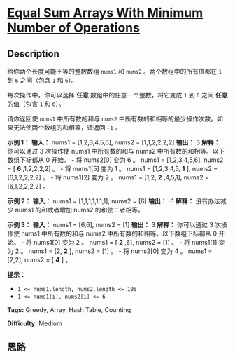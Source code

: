 # [Equal Sum Arrays With Minimum Number of Operations][title]

## Description

给你两个长度可能不等的整数数组 `nums1` 和 `nums2` 。两个数组中的所有值都在 `1` 到 `6` 之间（包含 `1` 和 `6`）。

每次操作中，你可以选择 **任意** 数组中的任意一个整数，将它变成 `1` 到 `6` 之间 **任意** 的值（包含 `1` 和 `6`）。

请你返回使 `nums1` 中所有数的和与 `nums2` 中所有数的和相等的最少操作次数。如果无法使两个数组的和相等，请返回 `-1` 。

**示例 1：**
            **输入：** nums1 = [1,2,3,4,5,6], nums2 = [1,1,2,2,2,2]    **输出：** 3    **解释：** 你可以通过 3 次操作使 nums1 中所有数的和与 nums2 中所有数的和相等。以下数组下标都从 0 开始。    - 将 nums2[0] 变为 6 。 nums1 = [1,2,3,4,5,6], nums2 = [ **6** ,1,2,2,2,2] 。    - 将 nums1[5] 变为 1 。 nums1 = [1,2,3,4,5, **1** ], nums2 = [6,1,2,2,2,2] 。    - 将 nums1[2] 变为 2 。 nums1 = [1,2, **2** ,4,5,1], nums2 = [6,1,2,2,2,2] 。    

**示例 2：**
            **输入：** nums1 = [1,1,1,1,1,1,1], nums2 = [6]    **输出：** -1    **解释：** 没有办法减少 nums1 的和或者增加 nums2 的和使二者相等。    

**示例 3：**
            **输入：** nums1 = [6,6], nums2 = [1]    **输出：** 3    **解释：** 你可以通过 3 次操作使 nums1 中所有数的和与 nums2 中所有数的和相等。以下数组下标都从 0 开始。    - 将 nums1[0] 变为 2 。 nums1 = [ **2** ,6], nums2 = [1] 。    - 将 nums1[1] 变为 2 。 nums1 = [2, **2** ], nums2 = [1] 。    - 将 nums2[0] 变为 4 。 nums1 = [2,2], nums2 = [ **4** ] 。    

**提示：**

  * `1 <= nums1.length, nums2.length <= 105`
  * `1 <= nums1[i], nums2[i] <= 6`


**Tags:** Greedy, Array, Hash Table, Counting

**Difficulty:** Medium

## 思路

[title]: https://leetcode-cn.com/problems/equal-sum-arrays-with-minimum-number-of-operations
